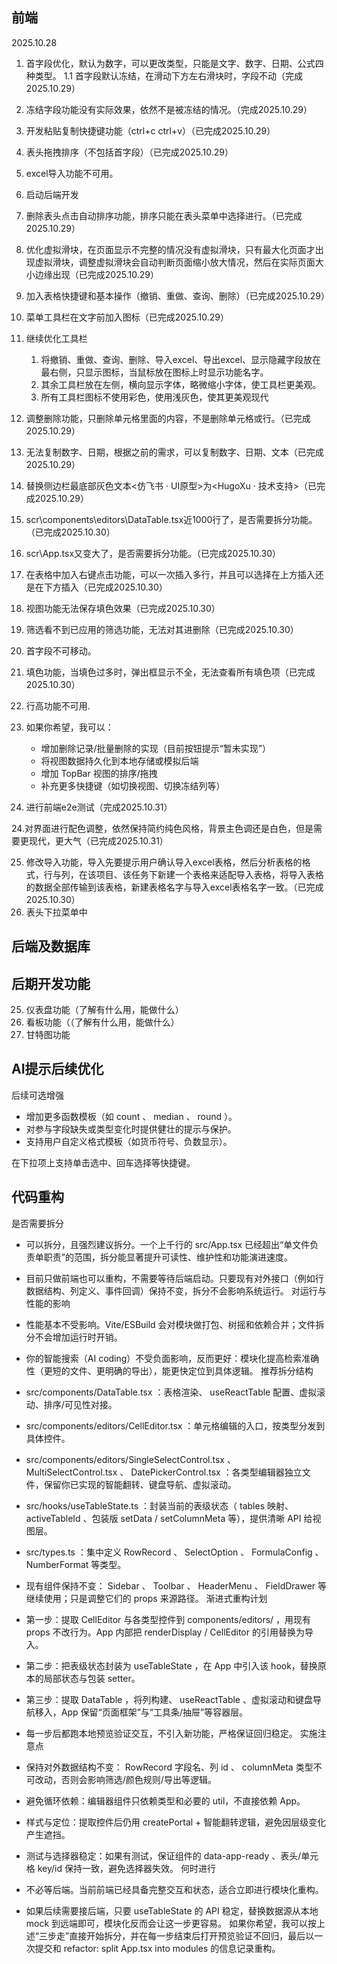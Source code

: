 ## 前端

2025.10.28

1. 首字段优化，默认为数字，可以更改类型，只能是文字、数字、日期、公式四种类型。
   1.1 首字段默认冻结，在滑动下方左右滑块时，字段不动（完成 2025.10.29）

2. 冻结字段功能没有实际效果，依然不是被冻结的情况。（完成2025.10.29）
3. 开发粘贴复制快捷键功能（ctrl+c  ctrl+v）（已完成2025.10.29）
4. 表头拖拽排序（不包括首字段）（已完成2025.10.29）
5. excel导入功能不可用。
6. 启动后端开发
7. 删除表头点击自动排序功能，排序只能在表头菜单中选择进行。（已完成2025.10.29）
8. 优化虚拟滑块，在页面显示不完整的情况没有虚拟滑块，只有最大化页面才出现虚拟滑块，调整虚拟滑块会自动判断页面缩小放大情况，然后在实际页面大小边缘出现（已完成2025.10.29）
9. 加入表格快捷键和基本操作（撤销、重做、查询、删除）（已完成2025.10.29）
10. 菜单工具栏在文字前加入图标（已完成2025.10.29）
11. 继续优化工具栏
    1. 将撤销、重做、查询、删除、导入excel、导出excel、显示隐藏字段放在最右侧，只显示图标，当鼠标放在图标上时显示功能名字。
    2. 其余工具栏放在左侧，横向显示字体，略微缩小字体，使工具栏更美观。
    3. 所有工具栏图标不使用彩色，使用浅灰色，使其更美观现代
12. 调整删除功能，只删除单元格里面的内容，不是删除单元格或行。（已完成2025.10.29）
13. 无法复制数字、日期，根据之前的需求，可以复制数字、日期、文本（已完成2025.10.29）
14. 替换侧边栏最底部灰色文本<仿飞书 · UI原型>为<HugoXu · 技术支持>（已完成2025.10.29）
15. scr\components\editors\DataTable.tsx近1000行了，是否需要拆分功能。（已完成2025.10.30）
16. scr\App.tsx又变大了，是否需要拆分功能。（已完成2025.10.30）
17. 在表格中加入右键点击功能，可以一次插入多行，并且可以选择在上方插入还是在下方插入（已完成2025.10.30）
18. 视图功能无法保存填色效果（已完成2025.10.30）
19. 筛选看不到已应用的筛选功能，无法对其进删除（已完成2025.10.30）
20. 首字段不可移动。
21. 填色功能，当填色过多时，弹出框显示不全，无法查看所有填色项（已完成2025.10.30）
22. 行高功能不可用.
23. 如果你希望，我可以：

    - 增加删除记录/批量删除的实现（目前按钮提示“暂未实现”）
    - 将视图数据持久化到本地存储或模拟后端
    - 增加 TopBar 视图的排序/拖拽
    - 补充更多快捷键（如切换视图、切换冻结列等）
24. 进行前端e2e测试（完成2025.10.31）

24.对界面进行配色调整，依然保持简约纯色风格，背景主色调还是白色，但是需要更现代，更大气（已完成2025.10.31）

25. 修改导入功能，导入先要提示用户确认导入excel表格，然后分析表格的格式，行与列，在该项目、该任务下新建一个表格来适配导入表格，将导入表格的数据全部传输到该表格，新建表格名字与导入excel表格名字一致。（已完成2025.10.30）
26. 表头下拉菜单中



## 后端及数据库











## 后期开发功能



25. 仪表盘功能（了解有什么用，能做什么）
26. 看板功能（（了解有什么用，能做什么）
27. 甘特图功能



## AI提示后续优化

后续可选增强

- 增加更多函数模板（如 count 、 median 、 round ）。
- 对参与字段缺失或类型变化时提供健壮的提示与保护。
- 支持用户自定义格式模板（如货币符号、负数显示）。

在下拉项上支持单击选中、回车选择等快捷键。



## 代码重构

是否需要拆分

- 可以拆分，且强烈建议拆分。一个上千行的 src/App.tsx 已经超出“单文件负责单职责”的范围，拆分能显著提升可读性、维护性和功能演进速度。
- 目前只做前端也可以重构，不需要等待后端启动。只要现有对外接口（例如行数据结构、列定义、事件回调）保持不变，拆分不会影响系统运行。
对运行与性能的影响

- 性能基本不受影响。Vite/ESBuild 会对模块做打包、树摇和依赖合并；文件拆分不会增加运行时开销。
- 你的智能搜索（AI coding）不受负面影响，反而更好：模块化提高检索准确性（更短的文件、更明确的导出），能更快定位到具体逻辑。
推荐拆分结构

- src/components/DataTable.tsx ：表格渲染、 useReactTable 配置、虚拟滚动、排序/可见性对接。
- src/components/editors/CellEditor.tsx ：单元格编辑的入口，按类型分发到具体控件。
- src/components/editors/SingleSelectControl.tsx 、 MultiSelectControl.tsx 、 DatePickerControl.tsx ：各类型编辑器独立文件，保留你已实现的智能翻转、键盘导航、虚拟滚动。
- src/hooks/useTableState.ts ：封装当前的表级状态（ tables 映射、 activeTableId 、包装版 setData / setColumnMeta 等），提供清晰 API 给视图层。
- src/types.ts ：集中定义 RowRecord 、 SelectOption 、 FormulaConfig 、 NumberFormat 等类型。
- 现有组件保持不变： Sidebar 、 Toolbar 、 HeaderMenu 、 FieldDrawer 等继续使用；只是调整它们的 props 来源路径。
渐进式重构计划

- 第一步：提取 CellEditor 与各类型控件到 components/editors/ ，用现有 props 不改行为。App 内部把 renderDisplay / CellEditor 的引用替换为导入。
- 第二步：把表级状态封装为 useTableState ，在 App 中引入该 hook，替换原本的局部状态与包装 setter。
- 第三步：提取 DataTable ，将列构建、 useReactTable 、虚拟滚动和键盘导航移入，App 保留“页面框架”与“工具条/抽屉”等容器层。
- 每一步后都跑本地预览验证交互，不引入新功能，严格保证回归稳定。
实施注意点

- 保持对外数据结构不变： RowRecord 字段名、列 id 、 columnMeta 类型不可改动，否则会影响筛选/颜色规则/导出等逻辑。
- 避免循环依赖：编辑器组件只依赖类型和必要的 util，不直接依赖 App。
- 样式与定位：提取控件后仍用 createPortal + 智能翻转逻辑，避免因层级变化产生遮挡。
- 测试与选择器稳定：如果有测试，保证组件的 data-app-ready 、表头/单元格 key/id 保持一致，避免选择器失效。
何时进行

- 不必等后端。当前前端已经具备完整交互和状态，适合立即进行模块化重构。
- 如果后续需要接后端，只要 useTableState 的 API 稳定，替换数据源从本地 mock 到远端即可，模块化反而会让这一步更容易。
如果你希望，我可以按上述“三步走”直接开始拆分，并在每一步结束后打开预览验证不回归，最后以一次提交和 refactor: split App.tsx into modules 的信息记录重构。